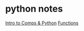 # python notes

[Intro to Comps & Python](https://github.com/ShamitaGoyal/notes-python/blob/main/Intro_to_comps.ipynb)
[Functions](https://github.com/ShamitaGoyal/notes-python/blob/main/Functions.ipynb)
